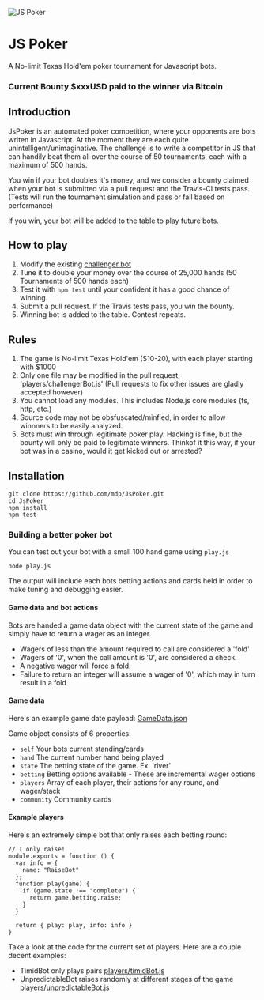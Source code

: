 ![JS Poker](http://img.mdp.im.s3.amazonaws.com/2013m19Untitled_83t55f.jpg)

# JS Poker

A No-limit Texas Hold'em poker tournament for Javascript bots.

### Current Bounty $xxxUSD paid to the winner via Bitcoin

## Introduction

JsPoker is an automated poker competition, where your opponents are bots writen in Javascript.
At the moment they are each quite unintelligent/unimaginative. The challenge is to
write a competitor in JS that can handily beat them all over the course of 50 tournaments,
each with a maximum of 500 hands.

You win if your bot doubles it's money, and we consider a bounty claimed when your bot
is submitted via a pull request and the Travis-CI tests pass. (Tests will run the
tournament simulation and pass or fail based on performance)

If you win, your bot will be added to the table to play future bots.

## How to play

1. Modify the existing [challenger bot](players/challengerBot.js)
1. Tune it to double your money over the course of 25,000 hands (50 Tournaments of 500 hands each)
1. Test it with `npm test` until your confident it has a good chance of winning.
1. Submit a pull request. If the Travis tests pass, you win the bounty.
1. Winning bot is added to the table. Contest repeats.

## Rules

1. The game is No-limit Texas Hold'em ($10-20), with each player starting with $1000
1. Only one file may be modified in the pull request, 'players/challengerBot.js' (Pull requests to fix other issues are gladly accepted however)
1. You cannot load any modules. This includes Node.js core modules (fs, http, etc.)
1. Source code may not be obsfuscated/minfied, in order to allow winnners to be easily analyzed.
1. Bots must win through legitimate poker play. Hacking is fine, but the bounty will only be paid to legitimate winners. Thinkof it this way, if your bot was in a casino, would it get kicked out or arrested?

## Installation

    git clone https://github.com/mdp/JsPoker.git
    cd JsPoker
    npm install
    npm test

### Building a better poker bot

You can test out your bot with a small 100 hand game using `play.js`

    node play.js

The output will include each bots betting actions and cards held in order
to make tuning and debugging easier.

#### Game data and bot actions

Bots are handed a game data object with the current state of the game and simply have
to return a wager as an integer.

- Wagers of less than the amount required to call are considered a 'fold'
- Wagers of '0', when the call amount is '0', are considered a check.
- A negative wager will force a fold.
- Failure to return an integer will assume a wager of '0', which may in turn result in a fold

#### Game data

Here's an example game date payload: [GameData.json](https://gist.github.com/mdp/050cd82f651eb9f9b9c8)

Game object consists of 6 properties:

- `self` Your bots current standing/cards
- `hand` The current number hand being played
- `state` The betting state of the game. Ex. 'river'
- `betting` Betting options available - These are incremental wager options
- `players` Array of each player, their actions for any round, and wager/stack
- `community` Community cards

#### Example players

Here's an extremely simple bot that only raises each betting round:

    // I only raise!
    module.exports = function () {
      var info = {
        name: "RaiseBot"
      };
      function play(game) {
        if (game.state !== "complete") {
          return game.betting.raise;
        }
      }

      return { play: play, info: info }
    }

Take a look at the code for the current set of players. Here are a couple decent examples:

- TimidBot only plays pairs [players/timidBot.js](players/timidBot.js)
- UnpredictableBot raises randomly at different stages of the game [players/unpredictableBot.js](players/unpredictableBot.js)

